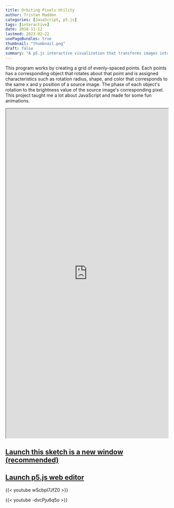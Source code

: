 ```yaml
---
title: Orbiting Pixels Utility
author: Tristan Madden
categories: [JavaScript, p5.js]
tags: [interactive]
date: 2018-11-12
lastmod: 2023-02-22
usePageBundles: true
thumbnail: "thumbnail.png"
draft: false
summary: "A p5.js interactive visualization that transforms images into dynamic grids of orbiting objects, where each object's rotation phase and characteristics are mapped to pixel brightness values."
---
```


This program works by creating a grid of evenly-spaced points. Each points has a corresponding object that rotates about that point and is assigned characteristics such as rotation radius, shape, and color that corresponds to the same x and y position of a source image. The phase of each object's rotation to the brightness value of the source image's corresponding pixel. This project taught me a lot about JavaScript and made for some fun animations.

<iframe width=100% height=1024px src="https://editor.p5js.org/Berkanan/full/P61irisoa"></iframe>

<h2><a href="https://editor.p5js.org/Berkanan/full/P61irisoa" target="_blank">Launch this sketch is a new window (recommended)</a></h2>

<h2><a href="https://editor.p5js.org/Berkanan/sketches/P61irisoa">Launch p5.js web editor</a></h2>

{{< youtube wScbpI7JfZ0 >}}

{{< youtube -dvcPju6q5o >}}